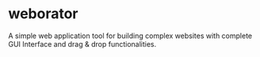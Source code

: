 # weborator
A simple web application tool for building complex websites with complete GUI Interface and drag &amp; drop functionalities.
